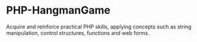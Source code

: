 # PHP-HangmanGame
Acquire and reinforce practical PHP skills, applying concepts such as string manipulation, control structures, functions and web forms.

